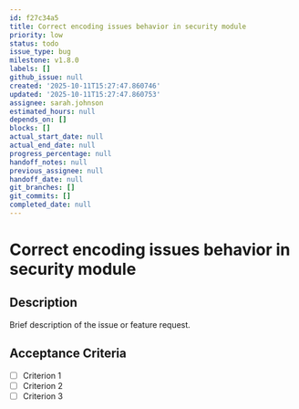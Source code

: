 ```yaml
---
id: f27c34a5
title: Correct encoding issues behavior in security module
priority: low
status: todo
issue_type: bug
milestone: v1.8.0
labels: []
github_issue: null
created: '2025-10-11T15:27:47.860746'
updated: '2025-10-11T15:27:47.860753'
assignee: sarah.johnson
estimated_hours: null
depends_on: []
blocks: []
actual_start_date: null
actual_end_date: null
progress_percentage: null
handoff_notes: null
previous_assignee: null
handoff_date: null
git_branches: []
git_commits: []
completed_date: null
---
```


# Correct encoding issues behavior in security module

## Description

Brief description of the issue or feature request.

## Acceptance Criteria

- [ ] Criterion 1
- [ ] Criterion 2
- [ ] Criterion 3